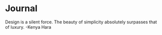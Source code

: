# Journal
Design is a silent force. The beauty of simplicity absolutely surpasses that of luxury. -Kenya Hara

